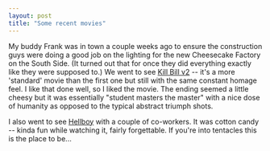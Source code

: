 ```yaml
---
layout: post
title: "Some recent movies"
---
```




<p>My buddy Frank was in town a couple weeks ago to ensure the construction guys were doing a good job on the lighting for the new Cheesecake Factory on the South Side. (It turned out that for once they did everything exactly like they were supposed to.) We went to see <a href="http://imdb.com/title/tt0378194/">Kill Bill v2</a> -- it's a more 'standard' movie than the first one but still with the same constant homage feel. I like that done well, so I liked the movie. The ending seemed a little cheesy but it was essentially "student masters the master" with a nice dose of humanity as opposed to the typical abstract triumph shots.</p>

<p>I also went to see <a href="http://imdb.com/title/tt0167190/">Hellboy</a> with a couple of co-workers. It was cotton candy -- kinda fun while watching it, fairly forgettable. If you're into tentacles this is the place to be...</p>


